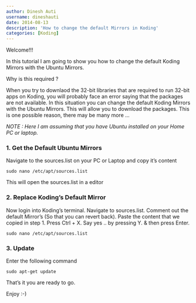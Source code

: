 ```yaml
---
author: Dinesh Auti
username: dineshauti
date: 2014-08-13
description: 'How to change the default Mirrors in Koding'
categories: [Koding]
---
```


Welcome!!!

In this tutorial I am going to show you how to change the default Koding Mirrors with the Ubuntu Mirrors.

Why is this required ?

When you try to downlaod the 32-bit libraries that are required to run 32-bit apps on Koding, you will probably face an error saying that the packages are not available. In this situation you can change the default Koding Mirrors with the Ubuntu Mirrors. This will allow you to download the packages. This is one possible reason, there may be many more ...

*NOTE : Here I am assuming that you have Ubuntu installed on your Home PC or laptop.*

### 1. Get the Default Ubuntu Mirrors

Navigate to the sources.list on your PC or Laptop and copy it’s content

```
sudo nano /etc/apt/sources.list
```
This will open the sources.list in a editor

### 2. Replace Koding’s Default Mirror

Now login into Koding’s terminal. Navigate to sources.list. Comment out the default Mirror’s (So that you can revert back). Paste the content that we copied in step 1. Press Ctrl + X. Say yes .. by pressing Y. & then press Enter.

```
sudo nano /etc/apt/sources.list
```

###  3. Update

Enter the following command

```
sudo apt-get update
```
That’s it you are ready to go.

Enjoy :-)